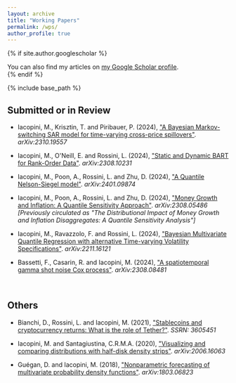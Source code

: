 ```yaml
---
layout: archive
title: "Working Papers"
permalink: /wps/
author_profile: true
---
```



{% if site.author.googlescholar %}
  <div class="wordwrap">You can also find my articles on <a href="{{https://scholar.google.co.uk/citations?user=7bA38oMAAAAJ&hl=it}}">my Google Scholar profile</a>.</div>
{% endif %}

{% include base_path %}

Submitted or in Review
------

* Iacopini, M., Krisztin, T. and Piribauer, P. (2024), ["A Bayesian Markov-switching SAR model for time-varying cross-price spillovers"](https://arxiv.org/abs/2310.19557). _arXiv:2310.19557_

* Iacopini, M., O'Neill, E. and Rossini, L. (2024), ["Static and Dynamic BART for Rank-Order Data"](https://arxiv.org/abs/2308.10231). _arXiv:2308.10231_

* Iacopini, M., Poon, A., Rossini, L. and Zhu, D. (2024), ["A Quantile Nelson-Siegel model"](https://arxiv.org/abs/2401.09874). _arXiv:2401.09874_

* Iacopini, M., Poon, A., Rossini, L. and Zhu, D. (2024), ["Money Growth and Inflation: A Quantile Sensitivity Approach"](https://arxiv.org/abs/2308.05486). _arXiv:2308.05486_
_[Previously circulated as "The Distributional Impact of Money Growth and Inflation Disaggregates: A Quantile Sensitivity Analysis"]_

* Iacopini, M., Ravazzolo, F. and Rossini, L. (2024), ["Bayesian Multivariate Quantile Regression with alternative Time-varying Volatility Specifications"](https://arxiv.org/abs/2211.16121). _arXiv:2211.16121_
<!-- [Video](https://www.youtube.com/watch?v=IsR1Fg_jSdg&t=412s) -->

* Bassetti, F., Casarin, R. and Iacopini, M. (2024), ["A spatiotemporal gamma shot noise Cox process"](https://arxiv.org/abs/2308.08481). _arXiv:2308.08481_

&nbsp;

Others
------
* Bianchi, D., Rossini, L. and Iacopini, M. (2021), ["Stablecoins and cryptocurrency returns: What is the role of Tether?"](https://papers.ssrn.com/sol3/papers.cfm?abstract_id=3605451). _SSRN: 3605451_

* Iacopini, M. and Santagiustina, C.R.M.A. (2020), ["Visualizing and comparing distributions with half-disk density strips"](https://arxiv.org/abs/2006.16063). _arXiv:2006.16063_
<!-- [code](https://github.com/matteoiacopini/hdds) --> 

* Guégan, D. and Iacopini, M. (2018), ["Nonparametric forecasting of multivariate probability density functions"](https://arxiv.org/abs/1803.06823). _arXiv:1803.06823_

